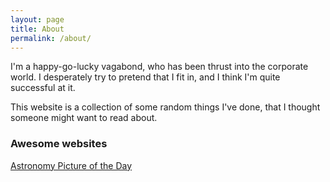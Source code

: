 ```yaml
---
layout: page
title: About
permalink: /about/
---
```


I'm a happy-go-lucky vagabond, who has been thrust into the corporate world. I desperately try to pretend that I fit in, and I think I'm quite successful at it.

This website is a collection of some random things I've done, that I thought someone might want to read about.

### Awesome websites

<a href="https://apod.nasa.gov/apod/astropix.html" target="_blank">Astronomy Picture of the Day</a>
